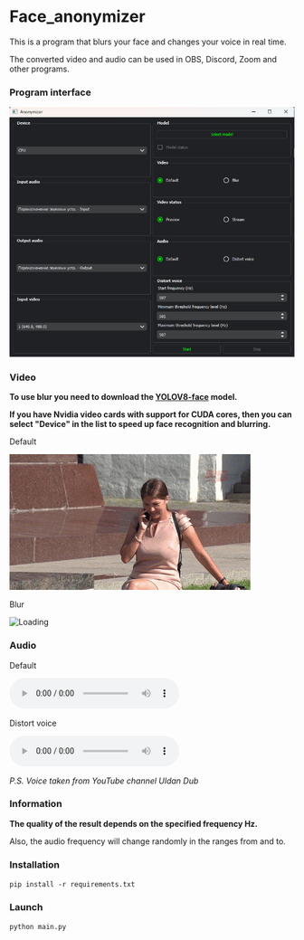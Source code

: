 # Face_anonymizer

This is a program that blurs your face and changes your voice in real time.

The converted video and audio can be used in OBS, Discord, Zoom and other programs.

### Program interface

![Loading](preview\Design.png)

### Video

__To use blur you need to download the [YOLOV8-face](https://github.com/derronqi/yolov8-face) model.__

__If you have Nvidia video cards with support for CUDA cores, then you can select "Device" in the list to speed up face recognition and blurring.__

Default

![Loading](preview\Default.gif)

Blur

![Loading](preview\Blur.gif)

### Audio

Default

![Loading](preview\Default.mp3)

Distort voice

![Loading](preview\Distort_voice.mp3)

*P.S. Voice taken from YouTube channel Uldan Dub*

### Information

__The quality of the result depends on the specified frequency Hz.__

Also, the audio frequency will change randomly in the ranges from and to.


### Installation

```
pip install -r requirements.txt
```

### Launch

```
python main.py
```